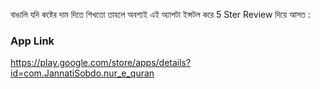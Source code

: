 বাঙালি যদি কষ্টের দাম দিতে শিখতো তাহলে অবশ্যই এই অ্যাপটা ইন্সটল করে 5 Ster Review দিয়ে আসত : 

### App Link
https://play.google.com/store/apps/details?id=com.JannatiSobdo.nur_e_quran
